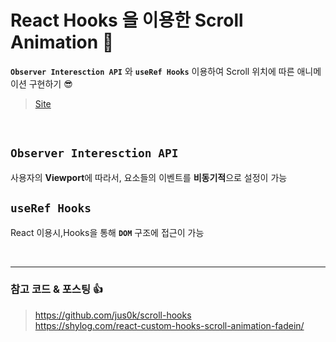# React Hooks 을 이용한 Scroll Animation 💫

**`Observer Interesction API`** 와 **`useRef Hooks`** 이용하여 Scroll 위치에 따른 애니메이션 구현하기 😎
> [Site](https://kyoung-jnn-scroll-animation.netlify.app/)

<br/>


## `Observer Interesction API`

사용자의 **Viewport**에 따라서, 요소들의 이벤트를 **비동기적**으로 설정이 가능

## `useRef Hooks`

React 이용시,Hooks을 통해 **`DOM`** 구조에 접근이 가능

<br/>

---

### 참고 코드 & 포스팅 👍

> https://github.com/jus0k/scroll-hooks<br/>https://shylog.com/react-custom-hooks-scroll-animation-fadein/
